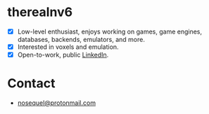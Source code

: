 # therealnv6
- [x] Low-level enthusiast, enjoys working on games, game engines, databases, backends, emulators, and more. 
- [x] Interested in voxels and emulation.
- [x] Open-to-work, public [LinkedIn](https://www.linkedin.com/in/riven-zondervan-b7787a234/).

# Contact
- nosequel@protonmail.com

